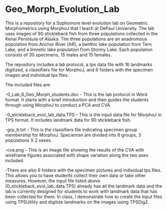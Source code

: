 # Geo_Morph_Evolution_Lab
This is a repository for a Sophomore level evolution lab on Geometric Morphometrics using MorphoJ that I teach at DePaul University. The lab uses images of 90 stickleback fish from three populations collected in the Kenai Peninsula of Alaska. The three populations are an anadromous population from Anchor River (AR), a benthic lake population from Tern Lake, and a limnetic lake population from Stormy Lake. Each population consists of 30 specimens, 15 males and 15 females.

The repository includes a lab protocol, a tps data file with 16 landmarks digitized, a classifiers file for MorphoJ, and 6 folders with the specimen images and individual tps files. 

The included files are:

-0_Lab_6_Geo_Morph_students.doc - This is the lab protocol in Word format. It starts with a brief introduction and then guides the students through using MorphoJ to conduct a PCA and CVA.

-0_stickleback_evol_lab_data.TPS - This is the input data file for MorphoJ in TPS format. It includes landmark data for 90 stickleback fish.

-grp_b.txt - This is the classifiers file indicating specimen group membership for MorphoJ. Speciemsn are divided into 6 groups, 3 populations X 2 sexes.

-cva.png - This is an image file showing the results of the CVA with wireframe figures associated with shape variation along the two axes included.

-There are also 6 folders with the specimen pictures and individual tps files. This allows you to have students collect their own data or take other measures. However, the input file listed above (0_stickleback_evol_lab_data.TPS) already has all the landmark data and the lab is currently designed for students to work with landmark data that has been collected for them. In class, I demonstrate how to create the input files using TPSUtility and digitize landmarks on the images using TPSDig2. 


